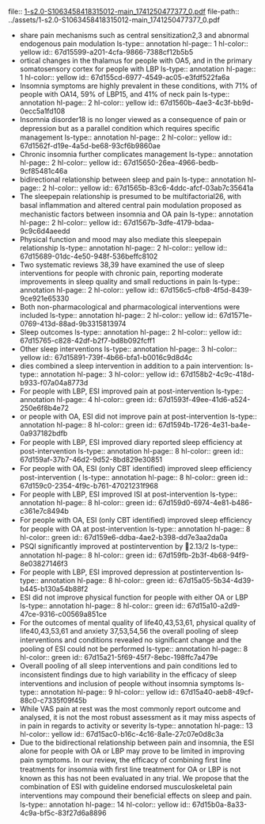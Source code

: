 file:: [1-s2.0-S1063458418315012-main_1741250477377_0.pdf](../assets/1-s2.0-S1063458418315012-main_1741250477377_0.pdf)
file-path:: ../assets/1-s2.0-S1063458418315012-main_1741250477377_0.pdf

- share pain mechanisms such as central sensitization2,3 and abnormal endogenous pain modulation
  ls-type:: annotation
  hl-page:: 1
  hl-color:: yellow
  id:: 67d15599-a201-4cfa-9866-7388cf12b5b5
- ortical changes in the thalamus for people with OA5, and in the primary somatosensory cortex for people with LBP
  ls-type:: annotation
  hl-page:: 1
  hl-color:: yellow
  id:: 67d155cd-6977-4549-ac05-e3fdf522fa6a
- Insomnia symptoms are highly prevalent in these conditions, with 71% of people with OA14, 59% of LBP15, and 41% of neck pain
  ls-type:: annotation
  hl-page:: 2
  hl-color:: yellow
  id:: 67d1560b-4ae3-4c3f-bb9d-0ecc5a1fd108
- Insomnia disorder18 is no longer viewed as a consequence of pain or depression but as a parallel condition which requires speciﬁc management
  ls-type:: annotation
  hl-page:: 2
  hl-color:: yellow
  id:: 67d1562f-d19e-4a5d-be68-93cf6b9860ae
- Chronic insomnia further complicates management
  ls-type:: annotation
  hl-page:: 2
  hl-color:: yellow
  id:: 67d15650-26ea-4966-bedb-9cf85481c46a
- bidirectional relationship between sleep and pain
  ls-type:: annotation
  hl-page:: 2
  hl-color:: yellow
  id:: 67d1565b-83c6-4ddc-afcf-03ab7c35641a
- The sleepepain relationship is presumed to be multifactorial26, with basal inﬂammation and altered central pain modulation proposed as mechanistic factors between insomnia and OA pain
  ls-type:: annotation
  hl-page:: 2
  hl-color:: yellow
  id:: 67d1567b-3dfe-4179-bdaa-9c9c6d4aeedd
- Physical function and mood may also mediate this sleepepain relationship
  ls-type:: annotation
  hl-page:: 2
  hl-color:: yellow
  id:: 67d15689-01dc-4e50-948f-536beffc8102
- Two systematic reviews 38,39 have examined the use of sleep interventions for people with chronic pain, reporting moderate improvements in sleep quality and small reductions in pain
  ls-type:: annotation
  hl-page:: 2
  hl-color:: yellow
  id:: 67d156c5-cfb8-4f5d-8439-9ce921e65330
- Both non-pharmacological and pharmacological interventions were included
  ls-type:: annotation
  hl-page:: 2
  hl-color:: yellow
  id:: 67d1571e-0769-413d-88ad-9b3315813974
- Sleep outcomes
  ls-type:: annotation
  hl-page:: 2
  hl-color:: yellow
  id:: 67d15765-c828-42df-b2f7-bd8b092fcff1
- Other sleep interventions
  ls-type:: annotation
  hl-page:: 3
  hl-color:: yellow
  id:: 67d15891-739f-4b66-bfa1-b0016c9d8d4c
- dies combined a sleep intervention in addition to a pain intervention:
  ls-type:: annotation
  hl-page:: 3
  hl-color:: yellow
  id:: 67d158b2-4c9c-418d-b933-f07a04a8773d
- For people with LBP, ESI improved pain at post-intervention
  ls-type:: annotation
  hl-page:: 4
  hl-color:: green
  id:: 67d1593f-49ee-41d6-a524-250e6f8b4e72
- or people with OA, ESI did not improve pain at post-intervention
  ls-type:: annotation
  hl-page:: 8
  hl-color:: green
  id:: 67d1594b-1726-4e31-ba4e-0a937182bdfb
- For people with LBP, ESI improved diary reported sleep efﬁciency at post-intervention 
  ls-type:: annotation
  hl-page:: 8
  hl-color:: green
  id:: 67d159af-37b7-46d2-9d52-8bd829e30851
- For people with OA, ESI (only CBT identiﬁed) improved sleep efﬁciency post-intervention (
  ls-type:: annotation
  hl-page:: 8
  hl-color:: green
  id:: 67d159c0-2354-4f9c-b761-47021231f968
- For people with LBP, ESI improved ISI at post-intervention
  ls-type:: annotation
  hl-page:: 8
  hl-color:: green
  id:: 67d159d0-6974-4e81-b486-c361e7c8494b
- For people with OA, ESI (only CBT identiﬁed) improved sleep efﬁciency for people with OA at post-intervention
  ls-type:: annotation
  hl-page:: 8
  hl-color:: green
  id:: 67d159e6-ddba-4ae2-b398-dd7e3aa2da0a
- PSQI signiﬁcantly improved at postintervention by 2.13/2
  ls-type:: annotation
  hl-page:: 8
  hl-color:: green
  id:: 67d159fb-2b3f-4b68-94f9-8e03827146f3
- For people with LBP, ESI improved depression at postintervention
  ls-type:: annotation
  hl-page:: 8
  hl-color:: green
  id:: 67d15a05-5b34-4d39-b445-b130a54b88f2
- ESI did not improve physical function for people with either OA or LBP
  ls-type:: annotation
  hl-page:: 8
  hl-color:: green
  id:: 67d15a10-a2d9-47ce-9316-c00569a851ce
- For the outcomes of mental quality of life40,43,53,61, physical quality of life40,43,53,61 and anxiety 37,53,54,56 the overall pooling of sleep interventions and conditions revealed no signiﬁcant change and the pooling of ESI could not be performed
  ls-type:: annotation
  hl-page:: 8
  hl-color:: green
  id:: 67d15a21-5f69-45f7-8ebc-198ffc7a479e
- Overall pooling of all sleep interventions and pain conditions led to inconsistent ﬁndings due to high variability in the efﬁcacy of sleep interventions and inclusion of people without insomnia symptoms
  ls-type:: annotation
  hl-page:: 9
  hl-color:: yellow
  id:: 67d15a40-aeb8-49cf-88c0-c7335f09f45b
- While VAS pain at rest was the most commonly report outcome and analysed, it is not the most robust assessment as it may miss aspects of in pain in regards to activity or severity
  ls-type:: annotation
  hl-page:: 13
  hl-color:: yellow
  id:: 67d15ac0-b16c-4c16-8a1e-27c07e0d8c3a
- Due to the bidirectional relationship between pain and insomnia, the ESI alone for people with OA or LBP may prove to be limited in improving pain symptoms. In our review, the efﬁcacy of combining ﬁrst line treatments for insomnia with ﬁrst line treatment for OA or LBP is not known as this has not been evaluated in any trial. We propose that the combination of ESI with guideline endorsed musculoskeletal pain interventions may compound their beneﬁcial effects on sleep and pain.
  ls-type:: annotation
  hl-page:: 14
  hl-color:: yellow
  id:: 67d15b0a-8a33-4c9a-bf5c-83f27d6a8896